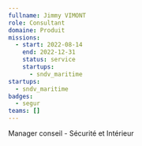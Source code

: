 ```yaml
---
fullname: Jimmy VIMONT
role: Consultant
domaine: Produit
missions:
  - start: 2022-08-14
    end: 2022-12-31
    status: service
    startups:
      - sndv_maritime
startups:
  - sndv_maritime
badges:
  - segur
teams: []
---
```

Manager conseil - Sécurité et Intérieur